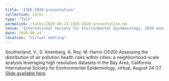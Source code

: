 ```yaml
---
title: "ISEE-2020-presentation"
collection: talks
type: "Talk"
permalink: /talks/2020-08-24-ISEE-2020-presentation.md
venue: "International Society for Environmental Epidemiology, 2020 annual meeting"
date: 2020-08-24
location: "Virtual meeting"
---
```


Southerland, V., S. Anenberg, A. Roy, M. Harris (2020) Assessing the distribution of air pollution health risks within cities: a neighborhood-scale analysis leveraging high resolution datasets in the Bay Area, California. International Society for Environmental Epidemiology, virtual, August 24-27. 
[Slide available here](https://cpb-us-e1.wpmucdn.com/blogs.gwu.edu/dist/3/1552/files/2020/08/ISEE_VAS.pdf)


